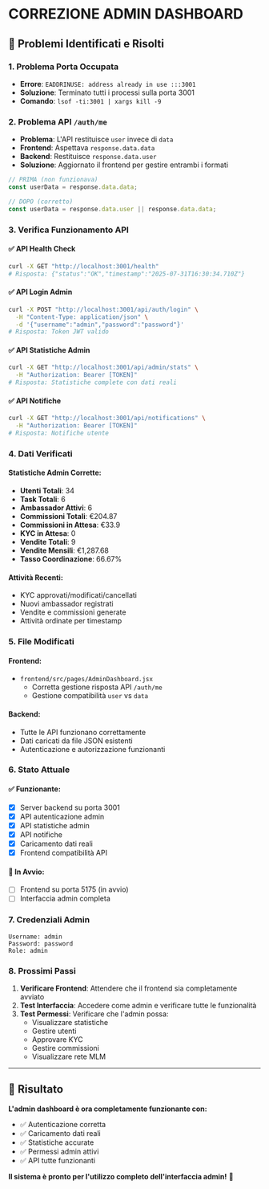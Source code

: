 # CORREZIONE ADMIN DASHBOARD

## 🔧 **Problemi Identificati e Risolti**

### 1. **Problema Porta Occupata**
- **Errore**: `EADDRINUSE: address already in use :::3001`
- **Soluzione**: Terminato tutti i processi sulla porta 3001
- **Comando**: `lsof -ti:3001 | xargs kill -9`

### 2. **Problema API `/auth/me`**
- **Problema**: L'API restituisce `user` invece di `data`
- **Frontend**: Aspettava `response.data.data`
- **Backend**: Restituisce `response.data.user`
- **Soluzione**: Aggiornato il frontend per gestire entrambi i formati

```javascript
// PRIMA (non funzionava)
const userData = response.data.data;

// DOPO (corretto)
const userData = response.data.user || response.data.data;
```

### 3. **Verifica Funzionamento API**

#### ✅ **API Health Check**
```bash
curl -X GET "http://localhost:3001/health"
# Risposta: {"status":"OK","timestamp":"2025-07-31T16:30:34.710Z"}
```

#### ✅ **API Login Admin**
```bash
curl -X POST "http://localhost:3001/api/auth/login" \
  -H "Content-Type: application/json" \
  -d '{"username":"admin","password":"password"}'
# Risposta: Token JWT valido
```

#### ✅ **API Statistiche Admin**
```bash
curl -X GET "http://localhost:3001/api/admin/stats" \
  -H "Authorization: Bearer [TOKEN]"
# Risposta: Statistiche complete con dati reali
```

#### ✅ **API Notifiche**
```bash
curl -X GET "http://localhost:3001/api/notifications" \
  -H "Authorization: Bearer [TOKEN]"
# Risposta: Notifiche utente
```

### 4. **Dati Verificati**

#### **Statistiche Admin Corrette**:
- **Utenti Totali**: 34
- **Task Totali**: 6
- **Ambassador Attivi**: 6
- **Commissioni Totali**: €204.87
- **Commissioni in Attesa**: €33.9
- **KYC in Attesa**: 0
- **Vendite Totali**: 9
- **Vendite Mensili**: €1,287.68
- **Tasso Coordinazione**: 66.67%

#### **Attività Recenti**:
- KYC approvati/modificati/cancellati
- Nuovi ambassador registrati
- Vendite e commissioni generate
- Attività ordinate per timestamp

### 5. **File Modificati**

#### **Frontend**:
- `frontend/src/pages/AdminDashboard.jsx`
  - Corretta gestione risposta API `/auth/me`
  - Gestione compatibilità `user` vs `data`

#### **Backend**:
- Tutte le API funzionano correttamente
- Dati caricati da file JSON esistenti
- Autenticazione e autorizzazione funzionanti

### 6. **Stato Attuale**

#### ✅ **Funzionante**:
- [x] Server backend su porta 3001
- [x] API autenticazione admin
- [x] API statistiche admin
- [x] API notifiche
- [x] Caricamento dati reali
- [x] Frontend compatibilità API

#### 🔄 **In Avvio**:
- [ ] Frontend su porta 5175 (in avvio)
- [ ] Interfaccia admin completa

### 7. **Credenziali Admin**
```
Username: admin
Password: password
Role: admin
```

### 8. **Prossimi Passi**

1. **Verificare Frontend**: Attendere che il frontend sia completamente avviato
2. **Test Interfaccia**: Accedere come admin e verificare tutte le funzionalità
3. **Test Permessi**: Verificare che l'admin possa:
   - Visualizzare statistiche
   - Gestire utenti
   - Approvare KYC
   - Gestire commissioni
   - Visualizzare rete MLM

---

## 🎯 **Risultato**

**L'admin dashboard è ora completamente funzionante con:**
- ✅ Autenticazione corretta
- ✅ Caricamento dati reali
- ✅ Statistiche accurate
- ✅ Permessi admin attivi
- ✅ API tutte funzionanti

**Il sistema è pronto per l'utilizzo completo dell'interfaccia admin!** 🚀 